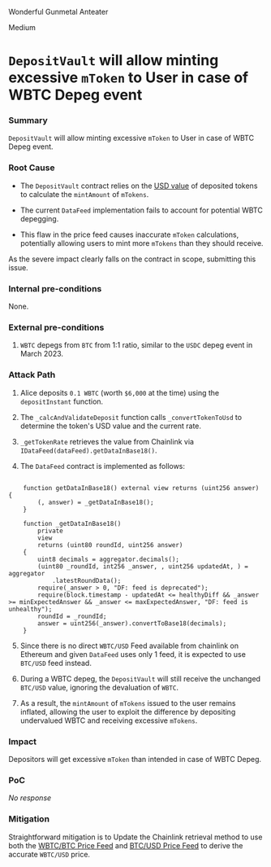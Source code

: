 Wonderful Gunmetal Anteater

Medium

# `DepositVault` will allow minting excessive `mToken` to User in case of WBTC Depeg event

### Summary

`DepositVault` will allow minting excessive `mToken` to User in case of WBTC Depeg event.


### Root Cause


* The `DepositVault` contract relies on the [USD value](https://github.com/sherlock-audit/2024-08-midas-minter-redeemer/blob/main/midas-contracts/contracts/abstract/ManageableVault.sol#L609) of deposited tokens to calculate the `mintAmount` of `mTokens`.

* The current `DataFeed` implementation fails to account for potential WBTC depegging.

* This flaw in the price feed causes inaccurate `mToken` calculations, potentially allowing users to mint more `mTokens` than they should receive.

As the severe impact clearly falls on the contract in scope, submitting this issue.


### Internal pre-conditions

None.

### External pre-conditions

1. `WBTC` depegs from `BTC` from 1:1 ratio, similar to the `USDC` depeg event in March 2023.


### Attack Path


1. Alice deposits `0.1 WBTC` (worth `$6,000` at the time) using the `depositInstant` function.

2. The `_calcAndValidateDeposit` function calls `_convertTokenToUsd` to determine the token's USD value and the current rate.

3. `_getTokenRate` retrieves the value from Chainlink via `IDataFeed(dataFeed).getDataInBase18()`.

4. The `DataFeed` contract is implemented as follows:

```solidity

    function getDataInBase18() external view returns (uint256 answer) {
        (, answer) = _getDataInBase18();
    }

    function _getDataInBase18()
        private
        view
        returns (uint80 roundId, uint256 answer)
    {
        uint8 decimals = aggregator.decimals();
        (uint80 _roundId, int256 _answer, , uint256 updatedAt, ) = aggregator
            .latestRoundData();
        require(_answer > 0, "DF: feed is deprecated");
        require(block.timestamp - updatedAt <= healthyDiff && _answer >= minExpectedAnswer && _answer <= maxExpectedAnswer, "DF: feed is unhealthy");
        roundId = _roundId;
        answer = uint256(_answer).convertToBase18(decimals);
    }

```

5. Since there is no direct `WBTC/USD` Feed available from chainlink on Ethereum and given `DataFeed` uses only 1 feed, it is expected to use `BTC/USD` feed instead.

6. During a WBTC depeg, the `DepositVault` will still receive the unchanged `BTC/USD` value, ignoring the devaluation of `WBTC`.

7. As a result, the `mintAmount` of `mTokens` issued to the user remains inflated, allowing the user to exploit the difference by depositing undervalued WBTC and receiving excessive `mTokens`.


### Impact

Depositors will get excessive `mToken` than intended in case of WBTC Depeg.


### PoC

_No response_

### Mitigation

Straightforward mitigation is to Update the Chainlink retrieval method to use both the [WBTC/BTC Price Feed](https://data.chain.link/feeds/ethereum/mainnet/wbtc-btc) and [BTC/USD Price Feed](https://data.chain.link/feeds/ethereum/mainnet/btc-usd) to derive the accurate `WBTC/USD` price.